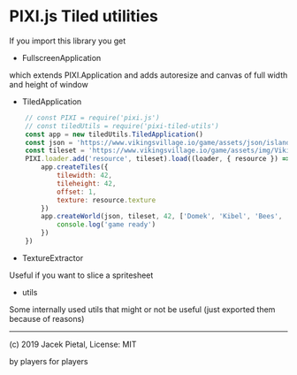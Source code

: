 # PIXI.js Tiled utilities

If you import this library you get

* FullscreenApplication

which extends PIXI.Application and adds autoresize
and canvas of full width and height of window

* TiledApplication

```javascript
    // const PIXI = require('pixi.js')
    // const tiledUtils = require('pixi-tiled-utils')
    const app = new tiledUtils.TiledApplication()
    const json = 'https://www.vikingsvillage.io/game/assets/json/island_small_21.json'
    const tileset = 'https://www.vikingsvillage.io/game/assets/img/Viking3.png'
    PIXI.loader.add('resource', tileset).load((loader, { resource }) => {
        app.createTiles({
            tilewidth: 42,
            tileheight: 42,
            offset: 1,
            texture: resource.texture
        })
        app.createWorld(json, tileset, 42, ['Domek', 'Kibel', 'Bees', 'Thor', 'Meat'], ['Spawn']).then(() => {
            console.log('game ready')
        })
    })
```

* TextureExtractor

Useful if you want to slice a spritesheet

* utils

Some internally used utils that might or not be useful (just exported them because of reasons)

---

(c) 2019 Jacek Pietal, License: MIT

by players for players
